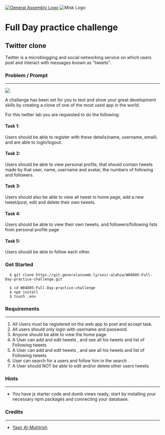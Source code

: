 [![General Assembly Logo](https://camo.githubusercontent.com/1a91b05b8f4d44b5bbfb83abac2b0996d8e26c92/687474703a2f2f692e696d6775722e636f6d2f6b6538555354712e706e67)](https://generalassemb.ly/education/web-development-immersive)
![Misk Logo](https://i.ibb.co/KmXhJbm/Webp-net-resizeimage-1.png)

# Full Day practice challenge
## Twitter clone 

Twitter is a microblogging and social networking service on which users post and interact with messages known as "tweets".

### Problem / Prompt

---

![](https://logos-world.net/wp-content/uploads/2020/04/Twitter-Logo.png)

A challange has been set for you to test and show your great development skills by creating a clone of one of the most used app in the world.

For this twitter lab you are requested to do the following:

#### Task 1:

Users should be able to register with these details(name, username, email). and are able to login/logout.

#### Task 2:

Users should be able to view personal profile, that should contain tweets made by that user, name, username and avatar, the numbers of following and followers.

#### Task 3:

Users should also be able to view all tweet in home page, add a new tweet/post, edit and delete their own tweets.

#### Task 4:

Users should be able to view their own tweets, and followers/following lists from personal profile page

#### Task 5:

Users should be able to follow each other.

### Get Started

```terminal
  $ git clone https://git.generalassemb.ly/seir-alahsa/W04D05-Full-Day-practice-challenge.git

  $ cd W04D05-Full-Day-practice-challenge
  $ npm install
  $ touch .env
```

### Requirements

---

1.  All Users must be registered on the web app to post and accept task.
1.  All users should only login with username and password.
1.  Anyone should be able to view the home page
1.  A User can add and edit tweets , and see all his tweets and list  of Following tweets 
1.  A User can add and edit tweets , and see all his tweets and list  of Following tweets 
1. User can search for a users and follow him in the search .
1.  A User should NOT be able to edit and/or delete other users tweets

### Hints

---

- You have js starter code and dumb views ready, start by installing your necessary npm packages and connecting your database.



### Credits

---

- [Yasir Al-Muhtrish](mailto:yasir.almuhtrish@generalassemb.ly)


